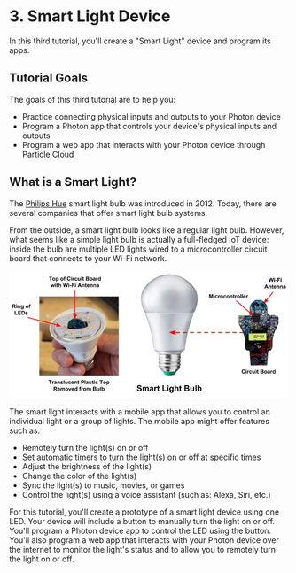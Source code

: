# 3. Smart Light Device

In this third tutorial, you'll create a "Smart Light" device and program its apps.

## Tutorial Goals

The goals of this third tutorial are to help you:

* Practice connecting physical inputs and outputs to your Photon device
* Program a Photon app that controls your device's physical inputs and outputs
* Program a web app that interacts with your Photon device through Particle Cloud

## What is a Smart Light?

The [Philips Hue](http://www2.meethue.com/en-us/) smart light bulb was introduced in 2012. Today, there are several companies that offer smart light bulb systems.

From the outside, a smart light bulb looks like a regular light bulb. However, what seems like a simple light bulb is actually a full-fledged IoT device:  inside the bulb are multiple LED lights wired to a microcontroller circuit board that connects to your Wi-Fi network.

![](../../.gitbook/assets/smart-light-interior.jpg)

The smart light interacts with a mobile app that allows you to control an individual light or a group of lights. The mobile app might offer features such as:

* Remotely turn the light\(s\) on or off
* Set automatic timers to turn the light\(s\) on or off at specific times
* Adjust the brightness of the light\(s\)
* Change the color of the light\(s\)
* Sync the light\(s\) to music, movies, or games
* Control the light\(s\) using a voice assistant \(such as: Alexa, Siri, etc.\)

For this tutorial, you'll create a prototype of a smart light device using one LED. Your device will include a button to manually turn the light on or off. You'll program a Photon device app to control the LED using the button. You'll also program a web app that interacts with your Photon device over the internet to monitor the light's status and to allow you to remotely turn the light on or off.

